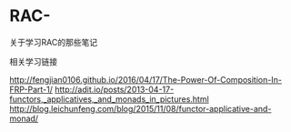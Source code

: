 # RAC-
关于学习RAC的那些笔记

相关学习链接

http://fengjian0106.github.io/2016/04/17/The-Power-Of-Composition-In-FRP-Part-1/
http://adit.io/posts/2013-04-17-functors,_applicatives,_and_monads_in_pictures.html
http://blog.leichunfeng.com/blog/2015/11/08/functor-applicative-and-monad/
